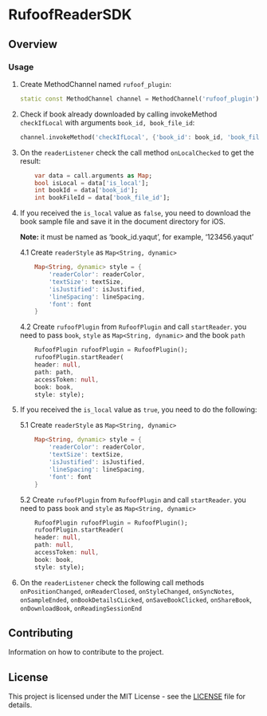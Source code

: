 
# RufoofReaderSDK

## Overview


### Usage
1. Create MethodChannel named `rufoof_plugin`:
    ```dart
    static const MethodChannel channel = MethodChannel('rufoof_plugin');
    ```

2. Check if book already downloaded by calling invokeMethod `checkIfLocal` with arguments `book_id, book_file_id`:
    ```dart
    channel.invokeMethod('checkIfLocal', {'book_id': book_id, 'book_file_id': book_file_id});
    ```

3. On the `readerListener` check the call method `onLocalChecked` to get the result:
    ```dart
        var data = call.arguments as Map;
        bool isLocal = data['is_local'];
        int bookId = data['book_id'];
        int bookFileId = data['book_file_id'];
    ```

4. If you received the `is_local` value as `false`,
    you need to download the book sample file and save it in the document directory for iOS.

    **Note:** it must be named as ‘book_id.yaqut’, for example, ‘123456.yaqut’

    4.1 Create `readerStyle` as `Map<String, dynamic>`
    ```dart
        Map<String, dynamic> style = {
            'readerColor': readerColor,
            'textSize': textSize,
            'isJustified': isJustified,
            'lineSpacing': lineSpacing,
            'font': font
        }
    ```

    4.2 Create `rufoofPlugin` from `RufoofPlugin` and call `startReader`.
    you need to pass `book`, `style` as `Map<String, dynamic>` and the book `path`
    ```dart
        RufoofPlugin rufoofPlugin = RufoofPlugin();
        rufoofPlugin.startReader(
        header: null,
        path: path,
        accessToken: null,
        book: book,
        style: style);
    ``` 

5. If you received the `is_local` value as `true`, you need to do the following:

    5.1 Create `readerStyle` as `Map<String, dynamic>`
    ```dart
        Map<String, dynamic> style = {
            'readerColor': readerColor,
            'textSize': textSize,
            'isJustified': isJustified,
            'lineSpacing': lineSpacing,
            'font': font
        }
    ```

    5.2 Create `rufoofPlugin` from `RufoofPlugin` and call `startReader`.
    you need to pass `book` and `style` as `Map<String, dynamic>`
    ```dart
        RufoofPlugin rufoofPlugin = RufoofPlugin();
        rufoofPlugin.startReader(
        header: null,
        path: null,
        accessToken: null,
        book: book,
        style: style);
    ```

6. On the `readerListener` check the following call methods
    `onPositionChanged`, `onReaderClosed`, `onStyleChanged`, `onSyncNotes`, `onSampleEnded`,
    `onBookDetailsCLicked`, `onSaveBookClicked`, `onShareBook`, `onDownloadBook`, `onReadingSessionEnd`

## Contributing
Information on how to contribute to the project.

## License
This project is licensed under the MIT License - see the [LICENSE](LICENSE) file for details.
